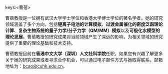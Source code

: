 keys:<曹蓓>


曹蓓教授是一位拥有武汉大学学士学位和香港大学博士学位的著名学者。她的研究领域涵盖了多个方向，包括**锂离子电池的计算模拟**、**过渡金属催化的密度泛函理论计算**、**复杂生物系统的量子力学/分子力学（QM/MM）模拟**以及**可极化水模型的理论发展**。曹蓓教授的研究成果对当前领域产生了深远的影响，为相关领域的研究提供了重要的理论基础和技术支持。

曹蓓教授目前在**香港中文大学（深圳）人文社科学院**任职，如果您有兴趣了解更多关于她的研究成果或者寻求合作机会，可以通过电子邮件方式与她取得联系，邮箱地址为：bcao@cuhk.edu.cn。
